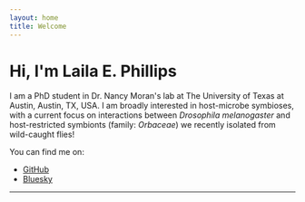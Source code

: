 ```yaml
---
layout: home
title: Welcome
---
```


# Hi, I'm Laila E. Phillips

I am a PhD student in Dr. Nancy Moran's lab at The University of Texas at Austin, Austin, TX, USA.
I am broadly interested in host-microbe symbioses, with a current focus on interactions between _Drosophila melanogaster_ and host-restricted symbionts (family: _Orbaceae_) we recently isolated from wild-caught flies!

You can find me on:
- [GitHub](https://github.com/lailaep)
- [Bluesky](https://lailaephillips.bsky.social)

---
